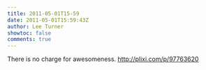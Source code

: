 ```yaml
---
title: 2011-05-01T15-59
date: 2011-05-01T15:59:43Z
author: Lee Turner
showtoc: false
comments: true
---
```


There is no charge for awesomeness.  http://plixi.com/p/97763620


